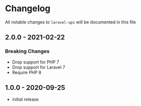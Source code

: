 # Changelog

All notable changes to `laravel-ups` will be documented in this file

## 2.0.0 - 2021-02-22
### Breaking Changes
- Drop support for PHP 7
- Drop support for Laravel 7
- Require PHP 8

## 1.0.0 - 2020-09-25

- initial release
